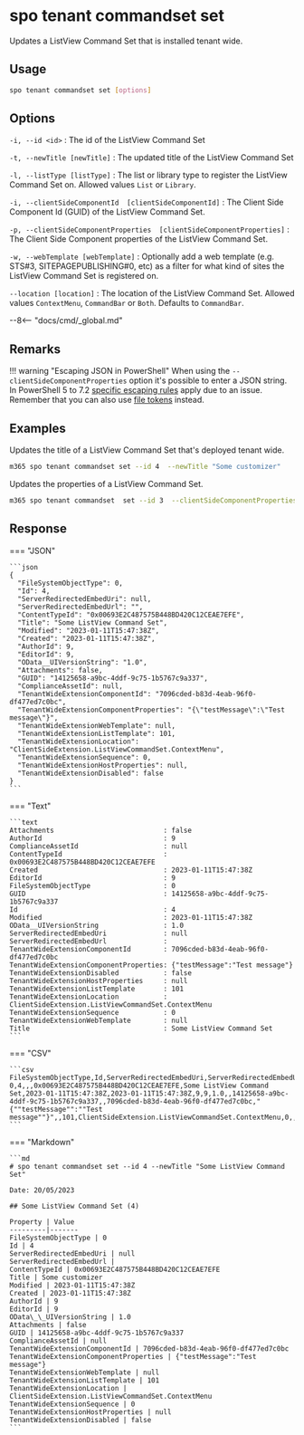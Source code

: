 # spo tenant commandset set

Updates a ListView Command Set that is installed tenant wide.

## Usage

```sh
spo tenant commandset set [options]
```

## Options

`-i, --id <id>`
: The id of the ListView Command Set

`-t, --newTitle [newTitle]`
: The updated title of the ListView Command Set

`-l, --listType [listType]`
: The list or library type to register the ListView Command Set on. Allowed values `List` or `Library`.

`-i, --clientSideComponentId  [clientSideComponentId]`
: The Client Side Component Id (GUID) of the ListView Command Set.

`-p, --clientSideComponentProperties  [clientSideComponentProperties]`
: The Client Side Component properties of the ListView Command Set.

`-w, --webTemplate [webTemplate]`
: Optionally add a web template (e.g. STS#3, SITEPAGEPUBLISHING#0, etc) as a filter for what kind of sites the ListView Command Set is registered on.

`--location [location]`
: The location of the ListView Command Set. Allowed values `ContextMenu`, `CommandBar` or `Both`. Defaults to `CommandBar`.

--8<-- "docs/cmd/_global.md"

## Remarks

!!! warning "Escaping JSON in PowerShell"
    When using the `--clientSideComponentProperties` option it's possible to enter a JSON string. In PowerShell 5 to 7.2 [specific escaping rules](./../../../user-guide/using-cli.md#escaping-double-quotes-in-powershell) apply due to an issue. Remember that you can also use [file tokens](./../../../user-guide/using-cli.md#passing-complex-content-into-cli-options) instead.

## Examples

Updates the title of a ListView Command Set that's deployed tenant wide.

```sh
m365 spo tenant commandset set --id 4  --newTitle "Some customizer"
```

Updates the properties of a ListView Command Set.

```sh
m365 spo tenant commandset  set --id 3  --clientSideComponentProperties '{ "someProperty": "Some value" }'
```

## Response

=== "JSON"

    ```json
    {
      "FileSystemObjectType": 0,
      "Id": 4,
      "ServerRedirectedEmbedUri": null,
      "ServerRedirectedEmbedUrl": "",
      "ContentTypeId": "0x00693E2C487575B448BD420C12CEAE7EFE",
      "Title": "Some ListView Command Set",
      "Modified": "2023-01-11T15:47:38Z",
      "Created": "2023-01-11T15:47:38Z",
      "AuthorId": 9,
      "EditorId": 9,
      "OData__UIVersionString": "1.0",
      "Attachments": false,
      "GUID": "14125658-a9bc-4ddf-9c75-1b5767c9a337",
      "ComplianceAssetId": null,
      "TenantWideExtensionComponentId": "7096cded-b83d-4eab-96f0-df477ed7c0bc",
      "TenantWideExtensionComponentProperties": "{\"testMessage\":\"Test message\"}",
      "TenantWideExtensionWebTemplate": null,
      "TenantWideExtensionListTemplate": 101,
      "TenantWideExtensionLocation": "ClientSideExtension.ListViewCommandSet.ContextMenu",
      "TenantWideExtensionSequence": 0,
      "TenantWideExtensionHostProperties": null,
      "TenantWideExtensionDisabled": false
    }
    ```

=== "Text"

    ```text
    Attachments                           : false
    AuthorId                              : 9
    ComplianceAssetId                     : null
    ContentTypeId                         : 0x00693E2C487575B448BD420C12CEAE7EFE
    Created                               : 2023-01-11T15:47:38Z
    EditorId                              : 9
    FileSystemObjectType                  : 0
    GUID                                  : 14125658-a9bc-4ddf-9c75-1b5767c9a337
    Id                                    : 4
    Modified                              : 2023-01-11T15:47:38Z
    OData__UIVersionString                : 1.0
    ServerRedirectedEmbedUri              : null
    ServerRedirectedEmbedUrl              :
    TenantWideExtensionComponentId        : 7096cded-b83d-4eab-96f0-df477ed7c0bc
    TenantWideExtensionComponentProperties: {"testMessage":"Test message"}
    TenantWideExtensionDisabled           : false
    TenantWideExtensionHostProperties     : null
    TenantWideExtensionListTemplate       : 101
    TenantWideExtensionLocation           : ClientSideExtension.ListViewCommandSet.ContextMenu
    TenantWideExtensionSequence           : 0
    TenantWideExtensionWebTemplate        : null
    Title                                 : Some ListView Command Set
    ```

=== "CSV"

    ```csv
    FileSystemObjectType,Id,ServerRedirectedEmbedUri,ServerRedirectedEmbedUrl,ContentTypeId,Title,Modified,Created,AuthorId,EditorId,OData__UIVersionString,Attachments,GUID,ComplianceAssetId,TenantWideExtensionComponentId,TenantWideExtensionComponentProperties,TenantWideExtensionWebTemplate,TenantWideExtensionListTemplate,TenantWideExtensionLocation,TenantWideExtensionSequence,TenantWideExtensionHostProperties,TenantWideExtensionDisabled
    0,4,,,0x00693E2C487575B448BD420C12CEAE7EFE,Some ListView Command Set,2023-01-11T15:47:38Z,2023-01-11T15:47:38Z,9,9,1.0,,14125658-a9bc-4ddf-9c75-1b5767c9a337,,7096cded-b83d-4eab-96f0-df477ed7c0bc,"{""testMessage"":""Test message""}",,101,ClientSideExtension.ListViewCommandSet.ContextMenu,0,,
    ```

=== "Markdown"

    ```md
    # spo tenant commandset set --id 4 --newTitle "Some ListView Command Set"

    Date: 20/05/2023

    ## Some ListView Command Set (4)

    Property | Value
    ---------|-------
    FileSystemObjectType | 0
    Id | 4
    ServerRedirectedEmbedUri | null
    ServerRedirectedEmbedUrl |
    ContentTypeId | 0x00693E2C487575B448BD420C12CEAE7EFE
    Title | Some customizer
    Modified | 2023-01-11T15:47:38Z
    Created | 2023-01-11T15:47:38Z
    AuthorId | 9
    EditorId | 9
    OData\_\_UIVersionString | 1.0
    Attachments | false
    GUID | 14125658-a9bc-4ddf-9c75-1b5767c9a337
    ComplianceAssetId | null
    TenantWideExtensionComponentId | 7096cded-b83d-4eab-96f0-df477ed7c0bc
    TenantWideExtensionComponentProperties | {"testMessage":"Test message"}
    TenantWideExtensionWebTemplate | null
    TenantWideExtensionListTemplate | 101
    TenantWideExtensionLocation | ClientSideExtension.ListViewCommandSet.ContextMenu
    TenantWideExtensionSequence | 0
    TenantWideExtensionHostProperties | null
    TenantWideExtensionDisabled | false
    ```
